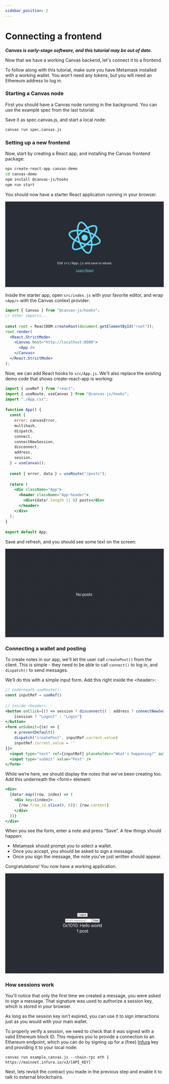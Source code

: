 ```yaml
---
sidebar_position: 2
---
```


# Connecting a frontend

***Canvas is early-stage software, and this tutorial may be out of date.***

Now that we have a working Canvas backend, let's connect it to a frontend.

To follow along with this tutorial, make sure you have Metamask installed with a working wallet. You won't need any tokens, but you will need an Ethereum address to log in.

### Starting a Canvas node

First you should have a Canvas node running in the background. You can use the example spec from the last tutorial.

Save it as spec.canvas.js, and start a local node:

```bash
canvas run spec.canvas.js
```

### Setting up a new frontend

Now, start by creating a React app, and installing the Canvas frontend package:

```bash
npx create-react-app canvas-demo
cd canvas-demo
npm install @canvas-js/hooks
npm run start
```

You should now have a starter React application running in your browser.

![Screenshot of React starter app](/img/react-starter.png)

Inside the starter app, open `src/index.js` with your favorite editor, and wrap `<App/>` with the Canvas context provider:

```jsx
import { Canvas } from "@canvas-js/hooks";
// other imports...

const root = ReactDOM.createRoot(document.getElementById("root"));
root.render(
  <React.StrictMode>
    <Canvas host="http://localhost:8000">
      <App />
    </Canvas>
  </React.StrictMode>
);
```

Now, we can add React hooks to `src/App.js`. We'll also replace the existing demo code that shows create-react-app is working:

```jsx
import { useRef } from "react";
import { useRoute, useCanvas } from "@canvas-js/hooks";
import "./App.css";

function App() {
  const {
    error: canvasError,
    multihash,
    dispatch,
    connect,
    connectNewSession,
    disconnect,
    address,
    session,
  } = useCanvas();

  const { error, data } = useRoute("/posts");

  return (
    <div className="App">
      <header className="App-header">
        <div>{data?.length || 0} posts</div>
      </header>
    </div>
  );
}

export default App;
```

Save and refresh, and you should see some text on the screen:

![Screenshot of app with text that says "0 posts"](/img/react-starter-1.png)

### Connecting a wallet and posting

To create notes in our app, we'll let the user call `createPost()` from the client. This is simple - they need to be able to call `connect()` to log in, and `dispatch()` to send messages.

We’ll do this with a simple input form. Add this right inside the <header\>:

```jsx
// underneath useRoute():
const inputRef = useRef()

// inside <header>:
<button	onClick={() => session ? disconnect() : address ? connectNewSession() : connect()}>
    {session ? "Logout" : "Login"}
</button>
<form onSubmit={(e) => {
    e.preventDefault()
    dispatch("createPost", inputRef.current.value)
    inputRef.current.value = ''
}}>
  <input type="text" ref={inputRef} placeholder="What's happening?" autoFocus="on" />
  <input type="submit" value="Post" />
</form>
```

While we’re here, we should display the notes that we’ve been creating too. Add this underneath the <form\> element:

```jsx
<div>
  {data?.map((row, index) => (
    <div key={index}>
      {row.from_id.slice(0, 6)}: {row.content}
    </div>
  ))}
</div>
```

When you see the form, enter a note and press “Save”. A few things should happen:

- Metamask should prompt you to select a wallet.
- Once you accept, you should be asked to sign a message.
- Once you sign the message, the note you’ve just written should appear.

Congratulations! You now have a working application.

![Screenshot of app with hello world post](/img/react-starter-2.png)

### How sessions work

You'll notice that only the first time we created a message, you were asked to sign a message. That signature was used to authorize a session key, which is stored in your browser.

As long as the session key isn’t expired, you can use it to sign interactions just as you would with your main wallet.

To properly verify a session, we need to check that it was signed with a valid Ethereum block ID. This requires you to provide a connection to an Ethereum endpoint, which you can do by signing up for a (free) [Infura](https://infura.io/) key and providing it to your local node:

```
canvas run example.canvas.js --chain-rpc eth 1 https://mainnet.infura.io/v3/[API_KEY]
```

Next, lets revisit the contract you made in the previous step and enable it to talk to external blockchains.
